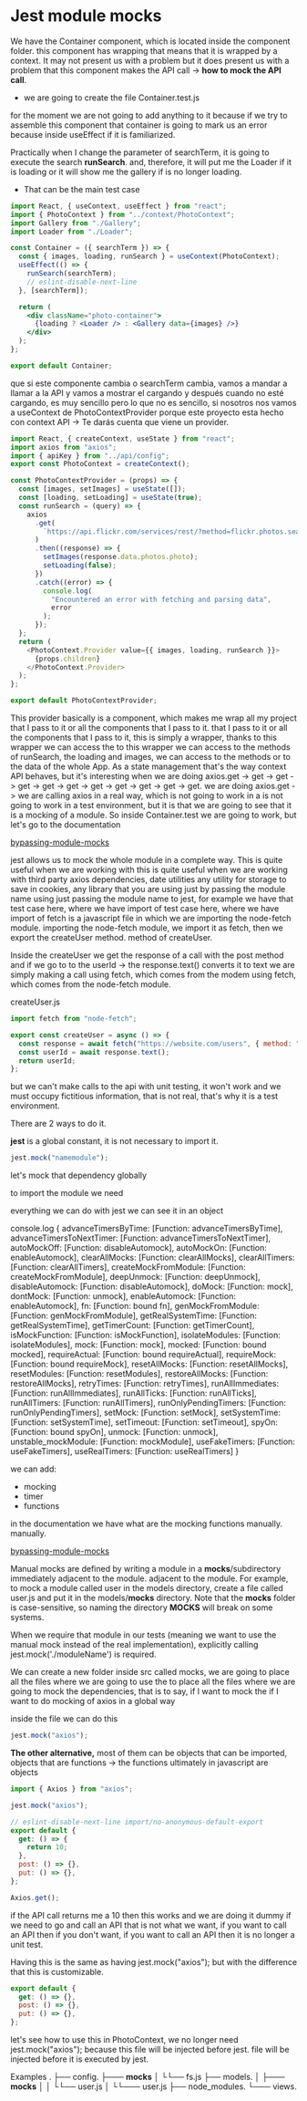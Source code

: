# Jest module mocks

We have the Container component, which is located inside the component folder.
this component has wrapping that means that it is wrapped by a context.
It may not present us with a problem but it does present us with a problem that this component
makes the API call -> **how to mock the API call**.

- we are going to create the file Container.test.js

for the moment we are not going to add anything to it because if we try to assemble this component
that container is going to mark us an error because inside useEffect if it is familiarized.

Practically when I change the parameter of searchTerm, it is going to execute the search **runSearch**.
and, therefore, it will put me the Loader if it is loading or it will show me the gallery if
is no longer loading.

- That can be the main test case

```jsx
import React, { useContext, useEffect } from "react";
import { PhotoContext } from "../context/PhotoContext";
import Gallery from "./Gallery";
import Loader from "./Loader";

const Container = ({ searchTerm }) => {
  const { images, loading, runSearch } = useContext(PhotoContext);
  useEffect(() => {
    runSearch(searchTerm);
    // eslint-disable-next-line
  }, [searchTerm]);

  return (
    <div className="photo-container">
      {loading ? <Loader /> : <Gallery data={images} />}
    </div>
  );
};

export default Container;
```

que si este componente cambia o searchTerm cambia, vamos a mandar a llamar a la API
y vamos a mostrar el cargando y después cuando no esté cargando, es muy sencillo
pero lo que no es sencillo, si nosotros nos vamos a useContext de PhotoContextProvider
porque este proyecto esta hecho con context API -> Te darás cuenta que viene un provider.

```js
import React, { createContext, useState } from "react";
import axios from "axios";
import { apiKey } from "../api/config";
export const PhotoContext = createContext();

const PhotoContextProvider = (props) => {
  const [images, setImages] = useState([]);
  const [loading, setLoading] = useState(true);
  const runSearch = (query) => {
    axios
      .get(
        `https://api.flickr.com/services/rest/?method=flickr.photos.search&api_key=${apiKey}&tags=${query}&per_page=24&format=json&nojsoncallback=1`
      )
      .then((response) => {
        setImages(response.data.photos.photo);
        setLoading(false);
      })
      .catch((error) => {
        console.log(
          "Encountered an error with fetching and parsing data",
          error
        );
      });
  };
  return (
    <PhotoContext.Provider value={{ images, loading, runSearch }}>
      {props.children}
    </PhotoContext.Provider>
  );
};

export default PhotoContextProvider;
```

This provider basically is a component, which makes me wrap all my project that I pass to it or all the components that I pass to it.
that I pass to it or all the components that I pass to it, this is simply a wrapper, thanks to this wrapper we can access the
to this wrapper we can access to the methods of runSearch, the loading and images,
we can access to the methods or to the data of the whole App. As a state management
that's the way context API behaves, but it's interesting when we are doing axios.get -> get -> get -> get -> get -> get -> get -> get -> get -> get -> get.
we are doing axios.get -> we are calling axios in a real way, which is not going to work in a
is not going to work in a test environment, but it is that we are going to see that it is a mocking of a module.
So inside Container.test we are going to work, but let's go to the documentation

[bypassing-module-mocks](https://jestjs.io/docs/26.x/bypassing-module-mocks)

jest allows us to mock the whole module in a complete way. This is quite useful when we are working with
this is quite useful when we are working with third party axios dependencies, date utilities
any utility for storage to save in cookies, any library that you are using just by passing the module name
using just passing the module name to jest, for example we have that test case here, where we have import of
test case here, where we have import of fetch is a javascript file in which we are importing the node-fetch module.
importing the node-fetch module, we import it as fetch, then we export the createUser method.
method of createUser.

Inside the createUser we get the response of a call with the post method and if we go to
to the userId -> the response.text() converts it to text we are simply making a call using fetch, which comes from the modem
using fetch, which comes from the node-fetch module.

createUser.js

```js
import fetch from "node-fetch";

export const createUser = async () => {
  const response = await fetch("https://website.com/users", { method: "POST" });
  const userId = await response.text();
  return userId;
};
```

but we can't make calls to the api with unit testing, it won't work and we must occupy
fictitious information, that is not real, that's why it is a test environment.

There are 2 ways to do it.

**jest** is a global constant, it is not necessary to import it.

```js
jest.mock("namemodule");
```

let's mock that dependency globally

to import the module we need

everything we can do with jest we can see it in an object

console.log
{
advanceTimersByTime: [Function: advanceTimersByTime],
advanceTimersToNextTimer: [Function: advanceTimersToNextTimer],
autoMockOff: [Function: disableAutomock],
autoMockOn: [Function: enableAutomock],
clearAllMocks: [Function: clearAllMocks],
clearAllTimers: [Function: clearAllTimers],
createMockFromModule: [Function: createMockFromModule],
deepUnmock: [Function: deepUnmock],
disableAutomock: [Function: disableAutomock],
doMock: [Function: mock],
dontMock: [Function: unmock],
enableAutomock: [Function: enableAutomock],
fn: [Function: bound fn],
genMockFromModule: [Function: genMockFromModule],
getRealSystemTime: [Function: getRealSystemTime],
getTimerCount: [Function: getTimerCount],
isMockFunction: [Function: isMockFunction],
isolateModules: [Function: isolateModules],
mock: [Function: mock],
mocked: [Function: bound mocked],
requireActual: [Function: bound requireActual],
requireMock: [Function: bound requireMock],
resetAllMocks: [Function: resetAllMocks],
resetModules: [Function: resetModules],
restoreAllMocks: [Function: restoreAllMocks],
retryTimes: [Function: retryTimes],
runAllImmediates: [Function: runAllImmediates],
runAllTicks: [Function: runAllTicks],
runAllTimers: [Function: runAllTimers],
runOnlyPendingTimers: [Function: runOnlyPendingTimers],
setMock: [Function: setMock],
setSystemTime: [Function: setSystemTime],
setTimeout: [Function: setTimeout],
spyOn: [Function: bound spyOn],
unmock: [Function: unmock],
unstable_mockModule: [Function: mockModule],
useFakeTimers: [Function: useFakeTimers],
useRealTimers: [Function: useRealTimers]
}

we can add:

- mocking
- timer
- functions

in the documentation we have what are the mocking functions manually.
manually.

[bypassing-module-mocks](https://jestjs.io/docs/26.x/bypassing-module-mocks)

Manual mocks are defined by writing a module in a **mocks**/subdirectory immediately adjacent to the module.
adjacent to the module. For example, to mock a module called user in the models
directory, create a file called user.js and put it in the models/**mocks** directory.
Note that the **mocks** folder is case-sensitive, so naming the directory **MOCKS** will
break on some systems.

When we require that module in our tests (meaning we want to use the manual mock
instead of the real implementation), explicitly calling jest.mock('./moduleName') is required.

We can create a new folder inside src called mocks, we are going to place all the files where we are going to use the
to place all the files where we are going to mock the dependencies, that is to say, if I want to mock the
if I want to do mocking of axios in a global way

inside the file we can do this

```js
jest.mock("axios");
```

**The other alternative,** most of them can be objects that can be imported,
objects that are functions -> the functions ultimately in javascript are objects

```js
import { Axios } from "axios";

jest.mock("axios");

// eslint-disable-next-line import/no-anonymous-default-export
export default {
  get: () => {
    return 10;
  },
  post: () => {},
  put: () => {},
};

Axios.get();
```

if the API call returns me a 10 then this works and we are doing it
dummy if we need to go and call an API that is not what we want, if you want to call an API then if you don't
want, if you want to call an API then it is no longer a unit test.

Having this is the same as having jest.mock("axios"); but with the difference that this is customizable.

```js
export default {
  get: () => {},
  post: () => {},
  put: () => {},
};
```

let's see how to use this in PhotoContext, we no longer need jest.mock("axios"); because this file will be injected before jest.
file will be injected before it is executed by jest.

Examples
.
├── config.
├─── **mocks**
│ └└── fs.js
├── models.
│ ├─── **mocks**
│ │ └└── user.js
│ └└─── user.js
├── node_modules.
└─── views.
